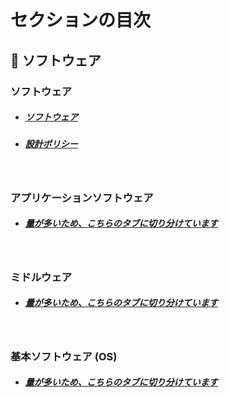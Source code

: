 

# セクションの目次

## 🧬 ソフトウェア

### ソフトウェア

* ##### [︎ソフトウェア](https://hiroki-it.github.io/tech-notebook/software/software.html)
* ##### [設計ポリシー](https://hiroki-it.github.io/tech-notebook/software/software_policy.html)

<br>

### アプリケーションソフトウェア

* ##### [量が多いため、こちらのタブに切り分けています](https://hiroki-it.github.io/tech-notebook/software/application/index.html)

<br>

### ミドルウェア

* ##### [量が多いため、こちらのタブに切り分けています](https://hiroki-it.github.io/tech-notebook/software/middleware/index.html)


<br>

### 基本ソフトウェア (OS) 

* ##### [量が多いため、こちらのタブに切り分けています](https://hiroki-it.github.io/tech-notebook/software/basic/index.html)

<br>
